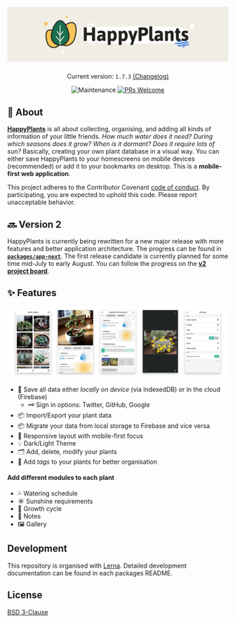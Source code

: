 <h1 align="center">
  <img src="resources/logo-readme.png" alt="HappyPlants 🌵🌱" />
</h1>

<p align="center">
  Current version: <code>1.7.3</code> <a href="packages/app/CHANGELOG.md">(Changelog)</a>
</p>

<p align="center">
  <img src="https://img.shields.io/maintenance/yes/2020.svg" alt="Maintenance" />
  <a href="http://makeapullrequest.com" target="_blank">
    <img src="https://img.shields.io/badge/PRs-welcome-brightgreen.svg?style=flat-square" alt="PRs Welcome" />
  </a>
</p>


## 🌱 About

[**HappyPlants**](https://happyplants.garden) is all about collecting, organising, and adding all kinds of information of your little friends. _How much water does it need? During which seasons does it grow? When is it dormant? Does it require lots of sun?_ Basically, creating your own plant database in a visual way. You can either save HappyPlants to your homescreens on mobile devices (recommended) or add it to your bookmarks on desktop. This is a **mobile-first web application**.

This project adheres to the Contributor Covenant [code of conduct](CODE_OF_CONDUCT.md).
By participating, you are expected to uphold this code. Please report unacceptable behavior.

## 🔜 Version 2

HappyPlants is currently being rewritten for a new major release with more features and better application architecture. The progress can be found in [**`packages/app-next`**](packages/app-next). The first release candidate is currently planned for some time mid-July to early August. You can follow the progress on the [**v2 project board**](https://github.com/morkro/happy-plants/projects/6).

## ✨ Features

<img src="resources/happyplants-phone-presentation.png" alt="HappyPlants App" />

- 🔋 Save all data either _locally on device_ (via IndexedDB) or in the cloud (Firebase)
  - 🗝 Sign in options: Twitter, GitHub, Google
- 📦 Import/Export your plant data
- 📦 Migrate your data from local storage to Firebase and vice versa
- 📱 Responsive layout with mobile-first focus
- 💡 Dark/Light Theme
- 🗂 Add, delete, modify your plants
- 🔖 Add _tags_ to your plants for better organisation

#### Add different modules to each plant

- 💦 Watering schedule
- ☀️ Sunshine requirements
- 🌱 Growth cycle
- 📝 Notes
- 🖼 Gallery

## Development

This repository is organised with [Lerna](https://lerna.js.org). Detailed development documentation can be found in each packages README.

## License

[BSD 3-Clause](https:/github.com/morkro/happy-plants/LICENSE)
